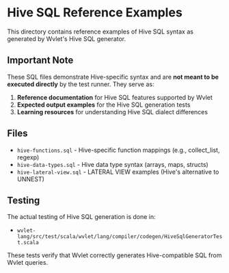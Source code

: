 # Hive SQL Reference Examples

This directory contains reference examples of Hive SQL syntax as generated by Wvlet's Hive SQL generator.

## Important Note

These SQL files demonstrate Hive-specific syntax and are **not meant to be executed directly** by the test runner. They serve as:

1. **Reference documentation** for Hive SQL features supported by Wvlet
2. **Expected output examples** for the Hive SQL generation tests
3. **Learning resources** for understanding Hive SQL dialect differences

## Files

- `hive-functions.sql` - Hive-specific function mappings (e.g., collect_list, regexp)
- `hive-data-types.sql` - Hive data type syntax (arrays, maps, structs)
- `hive-lateral-view.sql` - LATERAL VIEW examples (Hive's alternative to UNNEST)

## Testing

The actual testing of Hive SQL generation is done in:
- `wvlet-lang/src/test/scala/wvlet/lang/compiler/codegen/HiveSqlGeneratorTest.scala`

These tests verify that Wvlet correctly generates Hive-compatible SQL from Wvlet queries.